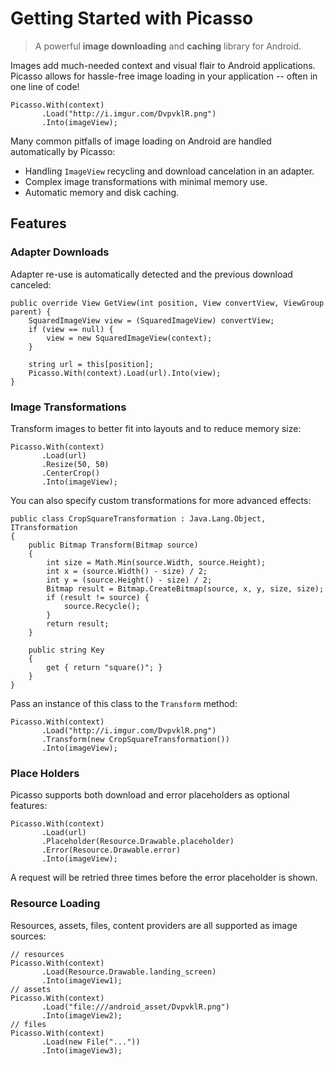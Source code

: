 # Getting Started with Picasso

> A powerful **image downloading** and **caching** library for Android.

Images add much-needed context and visual flair to Android applications.
Picasso allows for hassle-free image loading in your application -- often in one
line of code!

    Picasso.With(context)
           .Load("http://i.imgur.com/DvpvklR.png")
           .Into(imageView);

Many common pitfalls of image loading on Android are handled automatically by
Picasso:

  * Handling `ImageView` recycling and download cancelation in an adapter.
  * Complex image transformations with minimal memory use.
  * Automatic memory and disk caching.

## Features

### Adapter Downloads

Adapter re-use is automatically detected and the previous download canceled:

    public override View GetView(int position, View convertView, ViewGroup parent) {
        SquaredImageView view = (SquaredImageView) convertView;
        if (view == null) {
            view = new SquaredImageView(context);
        }
      
        string url = this[position];
        Picasso.With(context).Load(url).Into(view);
    }

### Image Transformations

Transform images to better fit into layouts and to reduce memory size:

    Picasso.With(context)
           .Load(url)
           .Resize(50, 50)
           .CenterCrop()
           .Into(imageView);

You can also specify custom transformations for more advanced effects:

    public class CropSquareTransformation : Java.Lang.Object, ITransformation
    {
        public Bitmap Transform(Bitmap source)
        {
            int size = Math.Min(source.Width, source.Height);
            int x = (source.Width() - size) / 2;
            int y = (source.Height() - size) / 2;
            Bitmap result = Bitmap.CreateBitmap(source, x, y, size, size);
            if (result != source) {
                source.Recycle();
            }
            return result;
        }
    
        public string Key
        {
            get { return "square()"; } 
        }
    }

Pass an instance of this class to the `Transform` method:

    Picasso.With(context)
           .Load("http://i.imgur.com/DvpvklR.png")
           .Transform(new CropSquareTransformation())
           .Into(imageView);

### Place Holders

Picasso supports both download and error placeholders as optional features:

    Picasso.With(context)
           .Load(url)
           .Placeholder(Resource.Drawable.placeholder)
           .Error(Resource.Drawable.error)
           .Into(imageView);

A request will be retried three times before the error placeholder is shown.

### Resource Loading

Resources, assets, files, content providers are all supported as image
sources:

    // resources
    Picasso.With(context)
           .Load(Resource.Drawable.landing_screen)
           .Into(imageView1);
    // assets
    Picasso.With(context)
           .Load("file:///android_asset/DvpvklR.png")
           .Into(imageView2);
    // files
    Picasso.With(context)
           .Load(new File("..."))
           .Into(imageView3);
